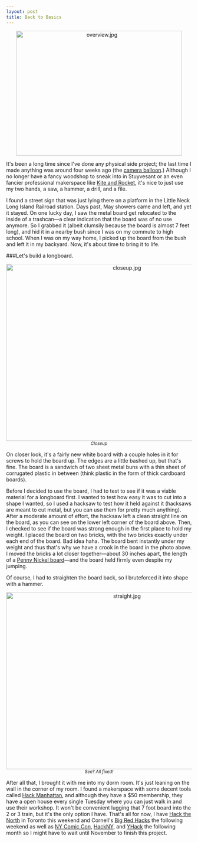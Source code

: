 ```yaml
---
layout: post
title: Back to Basics
---
```


<center><img src="http://devchuk.github.io/res/img/portimg/longboard/overview.jpg" alt="overview.jpg" height="338" width="450"></center>

It's been a long time since I've done any physical side project; the last time I made anything was around four weeks ago (the [camera balloon](http://devchuk.github.io/portfolio/miscellaneous/balloon.html).) Although I no longer have a fancy woodshop to sneak into in Stuyvesant or an even fancier professional makerspace like [Kite and Rocket](http://kiteandrocket.com/), it's nice to just use my two hands, a saw, a hammer, a drill, and a file.

<!---excerpt-->

I found a street sign that was just lying there on a platform in the Little Neck Long Island Railroad station. Days past, May showers came and left, and yet it stayed. On one lucky day, I saw the metal board get relocated to the inside of a trashcan&#8212;a clear indication that the board was of no use anymore. So I grabbed it (albeit clumsily because the board is almost 7 feet long), and hid it in a nearby bush since I was on my commute to high school. When I was on my way home, I picked up the board from the bush and left it in my backyard. Now, it's about time to bring it to life.

###Let's build a longboard.

<center><img src="http://devchuk.github.io/res/img/portimg/longboard/closeup.jpg" alt="closeup.jpg" height="480" width="640"><br>
<small><i>Closeup</i></small></center>

On closer look, it's a fairly new white board with a couple holes in it for screws to hold the board up. The edges are a little bashed up, but that's fine. The board is a sandwich of two sheet metal buns with a thin sheet of corrugated plastic in between (think plastic in the form of thick cardboard boards).

Before I decided to use the board, I had to test to see if it was a viable material for a longboard first. I wanted to test how easy it was to cut into a shape I wanted, so I used a hacksaw to test how it held against it (hacksaws are meant to cut metal, but you can use them for pretty much anything). After a moderate amount of effort, the hacksaw left a clean straight line on the board, as you can see on the lower left corner of the board above. Then, I checked to see if the board was strong enough in the first place to hold my weight. I placed the board on two bricks, with the two bricks exactly under each end of the board. Bad idea haha. The board bent instantly under my weight and thus that's why we have a crook in the board in the photo above. I moved the bricks a lot closer together&#8212;about 30 inches apart, the length of a [Penny Nickel board](http://i00.i.aliimg.com/wsphoto/v0/623471618/free-shipping-font-b-Penny-b-font-font-b-Nickel-b-font-Skate-font-b-Board.jpg)&#8212;and the board held firmly even despite my jumping.

Of course, I had to straighten the board back, so I bruteforced it into shape with a hammer.

<center><img src="http://devchuk.github.io/res/img/portimg/longboard/straight.jpg" alt="straight.jpg" height="480" width="640"><br>
<small><i>See? All fixed!</i></small></center>

After all that, I brought it with me into my dorm room. It's just leaning on the wall in the corner of my room. I found a makerspace with some decent tools called [Hack Manhattan](https://hackmanhattan.com/), and although they have a $50 membership, they have a open house every single Tuesday where you can just walk in and use their workshop. It won't be convenient lugging that 7 foot board into the 2 or 3 train, but it's the only option I have. That's all for now, I have [Hack the North](http://hackthenorth.com/) in Toronto this weekend and Cornell's [Big Red Hacks](http://www.bigredhacks.com/) the following weekend as well as [NY Comic Con](http://www.newyorkcomiccon.com/), [HackNY](http://hackny.org/a/spring2014hackathon/), and [YHack](http://www.yhack.org/) the following month so I might have to wait until November to finish this project.